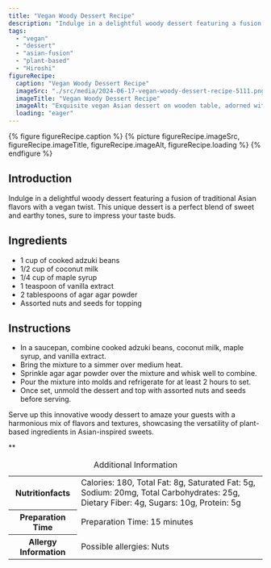 ```yaml
---
title: "Vegan Woody Dessert Recipe"
description: "Indulge in a delightful woody dessert featuring a fusion of traditional Asian flavors with a vegan twist. This unique dessert is a perfect blend of sweet and earthy tones, sure to impress your taste buds."
tags:
  - "vegan"
  - "dessert"
  - "asian-fusion"
  - "plant-based"
  - "Hiroshi"
figureRecipe: 
  caption: "Vegan Woody Dessert Recipe"
  imageSrc: "./src/media/2024-06-17-vegan-woody-dessert-recipe-5111.png"
  imageTitle: "Vegan Woody Dessert Recipe"
  imageAlt: "Exquisite vegan Asian dessert on wooden table, adorned with seeds and nuts, showcasing natural tones and textures."
  loading: "eager"
---
```


{% figure figureRecipe.caption %}
{% picture figureRecipe.imageSrc, figureRecipe.imageTitle, figureRecipe.imageAlt, figureRecipe.loading %}
{% endfigure %}

## Introduction

Indulge in a delightful woody dessert featuring a fusion of traditional Asian flavors with a vegan twist. This unique dessert is a perfect blend of sweet and earthy tones, sure to impress your taste buds.

## Ingredients

- 1 cup of cooked adzuki beans
- 1/2 cup of coconut milk
- 1/4 cup of maple syrup
- 1 teaspoon of vanilla extract
- 2 tablespoons of agar agar powder
- Assorted nuts and seeds for topping

## Instructions

- In a saucepan, combine cooked adzuki beans, coconut milk, maple syrup, and vanilla extract.
- Bring the mixture to a simmer over medium heat.
- Sprinkle agar agar powder over the mixture and whisk well to combine.
- Pour the mixture into molds and refrigerate for at least 2 hours to set.
- Once set, unmold the dessert and top with assorted nuts and seeds before serving.

Serve up this innovative woody dessert to amaze your guests with a harmonious mix of flavors and textures, showcasing the versatility of plant-based ingredients in Asian-inspired sweets.

**

<table><caption class='sr-only'>Additional Information</caption><tr><th>Nutritionfacts</th><td>Calories: 180, Total Fat: 8g, Saturated Fat: 5g, Sodium: 20mg, Total Carbohydrates: 25g, Dietary Fiber: 4g, Sugars: 10g, Protein: 5g&nbsp;</td></tr><tr><th>Preparation Time</th><td>Preparation Time: 15 minutes&nbsp;</td></tr><tr><th>Allergy Information</th><td>Possible allergies: Nuts&nbsp;</td></tr></table>

